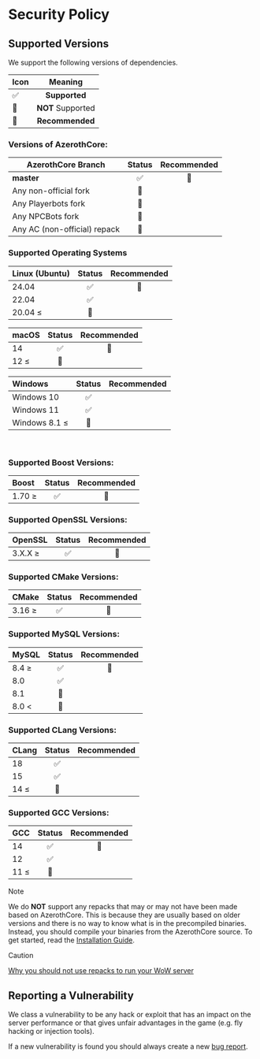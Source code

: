 # Security Policy

## Supported Versions

We support the following versions of dependencies.

| Icon                 |      Meaning      |
| :------------------- | :---------------: |
| :white_check_mark:   |   **Supported**   |
| :red_circle:         | **NOT** Supported |
| :large_blue_diamond: |  **Recommended**  |

### Versions of AzerothCore:

| AzerothCore Branch           |       Status       |     Recommended      |
| ---------------------------- | :----------------: | :------------------: |
| **master**                   | :white_check_mark: | :large_blue_diamond: |
| Any non-official fork        |    :red_circle:    |                      |
| Any Playerbots fork          |    :red_circle:    |                      |
| Any NPCBots fork             |    :red_circle:    |                      |
| Any AC (non-official) repack |    :red_circle:    |                      |


### Supported Operating Systems


| Linux (Ubuntu) |       Status       |     Recommended      |
| :------------- | :----------------: | :------------------: |
| 24.04          | :white_check_mark: | :large_blue_diamond: |
| 22.04          | :white_check_mark: |                      |
| 20.04 ≤        |    :red_circle:    |                      |

| macOS |       Status       |     Recommended      |
| :---- | :----------------: | :------------------: |
| 14    | :white_check_mark: | :large_blue_diamond: |
| 12 ≤  |    :red_circle:    |                      |

| Windows       |       Status       | Recommended |
| :------------ | :----------------: | :---------: |
| Windows 10    | :white_check_mark: |
| Windows 11    | :white_check_mark: |
| Windows 8.1 ≤ |    :red_circle:    |

<br>

### Supported Boost Versions:

| Boost  |       Status       |     Recommended      |
| :----- | :----------------: | :------------------: |
| 1.70 ≥ | :white_check_mark: | :large_blue_diamond: |

### Supported OpenSSL Versions:

| OpenSSL |       Status       |     Recommended      |
| :------ | :----------------: | :------------------: |
| 3.X.X ≥ | :white_check_mark: | :large_blue_diamond: |

### Supported CMake Versions:

| CMake  |       Status       |     Recommended      |
| :----- | :----------------: | :------------------: |
| 3.16 ≥ | :white_check_mark: | :large_blue_diamond: |

### Supported MySQL Versions:

| MySQL |       Status       |     Recommended      |
| :---- | :----------------: | :------------------: |
| 8.4 ≥ | :white_check_mark: | :large_blue_diamond: |
| 8.0   | :white_check_mark: |                      |
| 8.1   |    :red_circle:    |                      |
| 8.0 < |    :red_circle:    |                      |

### Supported CLang Versions:

| CLang |       Status       | Recommended |
| :---- | :----------------: | :---------: |
| 18    | :white_check_mark: |             |
| 15    | :white_check_mark: |             |
| 14 ≤  |    :red_circle:    |             |

### Supported GCC Versions:

| GCC  |       Status       |     Recommended      |
| :--- | :----------------: | :------------------: |
| 14   | :white_check_mark: | :large_blue_diamond: |
| 12   | :white_check_mark: |                      |
| 11 ≤ |    :red_circle:    |                      |

> [!NOTE]
> We do **NOT** support any repacks that may or may not have been made based on AzerothCore. This is because they are usually based on older versions and there is no way to know what is in the precompiled binaries. Instead, you should compile your binaries from the AzerothCore source. To get started, read the [Installation Guide](https://www.azerothcore.org/wiki/installation).

> [!CAUTION]
> [Why you should not use repacks to run your WoW server](https://www.mangosrumors.org/why-you-should-not-use-repacks-to-run-your-wow-server/)

## Reporting a Vulnerability

We class a vulnerability to be any hack or exploit that has an impact on the server performance or that gives unfair advantages in the game (e.g. fly hacking or injection tools).

If a new vulnerability is found you should always create a new [bug report](https://github.com/azerothcore/azerothcore-wotlk/issues/new?assignees=&labels=&projects=&template=bug_report.yml).
